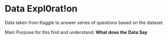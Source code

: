 # Data Expl0rat!on

Data taken from Kaggle to answer series of questions based on the dataset 

Main Purpose for this find and understand: **What dose the Data Say**

